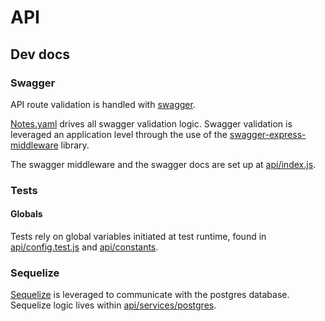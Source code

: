 # API

## Dev docs 

### Swagger

API route validation is handled with [swagger](https://swagger.io/).

[Notes.yaml](https://github.com/escobard/cloud-apps/blob/master/server/api/Notes.yaml) drives all swagger validation logic. Swagger validation is leveraged an application level through the use of the [swagger-express-middleware](https://www.npmjs.com/package/swagger-express-middleware) library.

The swagger middleware and the swagger docs are set up at [api/index.js](https://github.com/escobard/cloud-apps/blob/master/server/api/index.js).

### Tests

#### Globals 

Tests rely on global variables initiated at test runtime, found in [api/config.test.js](https://github.com/escobard/create-app/blob/master/server/api/config.test.js) and [api/constants](https://github.com/escobard/create-app/tree/master/server/api/constants).

### Sequelize

[Sequelize](https://sequelize.org/) is leveraged to communicate with the postgres database. Sequelize logic lives within [api/services/postgres](https://github.com/escobard/create-app/tree/master/api/services/postgres).
